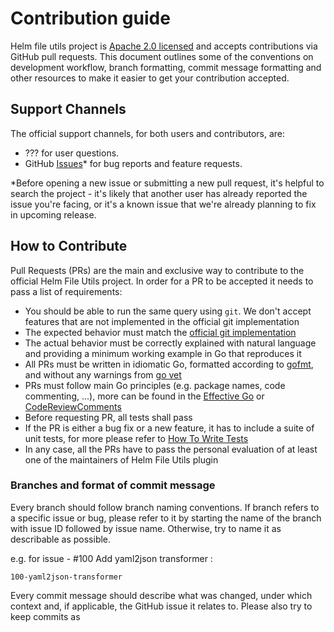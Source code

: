 # Contribution guide

Helm file utils project is [Apache 2.0 licensed](LICENSE) and accepts
contributions via GitHub pull requests. This document outlines some of the
conventions on development workflow, branch formatting, commit message formatting 
and other resources to make it easier to get your contribution accepted.

## Support Channels

The official support channels, for both users and contributors, are:

- ??? for user questions.
- GitHub [Issues](https://github.com/true-north-engineering/helm-file-utils/issues)* for bug reports and feature requests.

*Before opening a new issue or submitting a new pull request, it's helpful to
search the project - it's likely that another user has already reported the
issue you're facing, or it's a known issue that we're already planning to fix in upcoming release.

## How to Contribute

Pull Requests (PRs) are the main and exclusive way to contribute to the official Helm File Utils project.
In order for a PR to be accepted it needs to pass a list of requirements:

- You should be able to run the same query using `git`. We don't accept features that are not implemented in the official git implementation
- The expected behavior must match the [official git implementation](https://github.com/git/git)
- The actual behavior must be correctly explained with natural language and providing a minimum working example in Go that reproduces it
- All PRs must be written in idiomatic Go, formatted according to [gofmt](https://golang.org/cmd/gofmt/), and without any warnings from [go vet](https://golang.org/cmd/vet/)
- PRs must follow main Go principles (e.g. package names, code commenting, ...), more can be found in the [Effective Go](https://go.dev/doc/effective_go) or [CodeReviewComments](https://github.com/golang/go/wiki/CodeReviewComments)
- Before requesting PR, all tests shall pass
- If the PR is either a bug fix or a new feature, it has to include a suite of unit tests, for more please refer to [How To Write Tests](TESTS.md)
- In any case, all the PRs have to pass the personal evaluation of at least one of the maintainers of Helm File Utils plugin

### Branches and format of commit message

Every branch should follow branch naming conventions. If branch refers to a specific issue or bug, please refer to it by starting 
the name of the branch with issue ID followed by issue name. Otherwise, try to name it as describable as possible.

e.g. for issue -  #100 Add yaml2json transformer :
```text
100-yaml2json-transformer
```

Every commit message should describe what was changed, under which context and, if applicable, the GitHub issue it relates to.
Please also try to keep commits as 